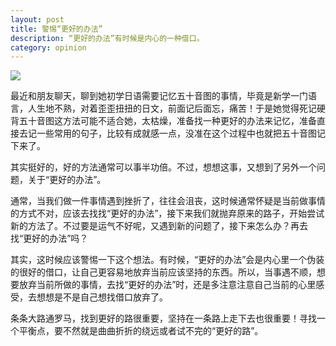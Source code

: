 ```yaml
---
layout: post
title: 警惕“更好的办法”
description: “更好的办法”有时候是内心的一种借口。
category: opinion
---
```


![](warning-of-better-solution/dig-a-well.jpg)

最近和朋友聊天，聊到她初学日语需要记忆五十音图的事情，毕竟是新学一门语言，人生地不熟，对着歪歪扭扭的日文，前面记后面忘，痛苦！于是她觉得死记硬背五十音图这方法可能不适合她，太枯燥，准备找一种更好的办法来记忆，准备直接去记一些常用的句子，比较有成就感一点，没准在这个过程中也就把五十音图记下来了。

其实挺好的，好的方法通常可以事半功倍。不过，想想这事，又想到了另外一个问题，关于“更好的办法”。

通常，当我们做一件事情遇到挫折了，往往会沮丧，这时候通常怀疑是当前做事情的方式不对，应该去找找“更好的办法”，接下来我们就抛弃原来的路子，开始尝试新的方法了。不过要是运气不好呢，又遇到新的问题了，接下来怎么办？再去找“更好的办法”吗？

其实，这时候应该警惕一下这个想法。有时候，“更好的办法”会是内心里一个伪装的很好的借口，让自己更容易地放弃当前应该坚持的东西。所以，当事遇不顺，想要放弃当前所做的事情，去找“更好的办法”时，还是多注意注意自己当前的心里感受，去想想是不是自己想找借口放弃了。

条条大路通罗马，找到更好的路很重要，坚持在一条路上走下去也很重要！寻找一个平衡点，要不然就是曲曲折折的绕远或者试不完的“更好的路”。




